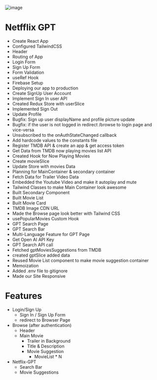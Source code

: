 ![image](https://github.com/iashek/Netflix-GPT/assets/57562968/229db551-2473-462d-8b10-cdd8a93a51fb)

#   Netfflix GPT
-   Create React App
-   Configured TailwindCSS
-   Header
-   Routing of App
-   Login Form
-   Sign Up Form
-   Form Validation
-   useRef Hook
-   Firebase Setup
-   Deploying our app to production
-   Create SignUp User Account
-   Implement Sign In user API
-   Created Redux Store with userSlice
-   Implemented Sign Out
-   Update Profile
-   Bugfix: Sign up user displayName and profile picture update
-   Bugfix: if the user is not logged in redirect /browse to login page and vice-versa
-   Unsubscribed to the onAuthStateChanged callback
-   Add hardcode values to the constants file
-   Register TMDB API & create an app & get access token
-   Get Data from TMDB now playing movies list API
-   Created Hook for Now Playing Movies
-   Create movieSlice
-   Update Store with movies Data
-   Planning for MainContainer & secondary container
-   Fetch Data for Trailer Video Data
-   Embedded the Youtube Video and make it autoplay and mute
-   Tailwind Classes to make Main Container look awesome
-   Built Secondary Component
-   Built Movie List
-   Built Movie Card
-   TMDB Image CDN URL
-   Made the Browse page look better with Tailwind CSS
-   usePopularMovies Custom Hook
-   GPT Search Page
-   GPT Search Bar
-   Multi-Language Feature for GPT Page
-   Get Open AI API Key
-   GPT Search API call
-   Fetched gptMoviesSuggestions from TMDB
-   created gptSlice added data
-   Reused Movie List component to make movie suggestion container
-   Memoization
-   Added .env file to gitignore
-   Made our Site Responsive

#   Features
-   Login/Sign Up
    -   Sign In / Sign Up Form
    -   redirect to Browser Page
-   Browse (after authentication)
    -   Header
    -   Main Movie
        -   Trailer in Background
        -   Title & Description
        -   Movie Suggestion
            -   MovieList * N
-   Netflix-GPT
    -   Search Bar
    -   Movie Suggestions
